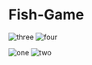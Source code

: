 # Fish-Game


![three](https://user-images.githubusercontent.com/45319166/67149871-e87a3600-f2b0-11e9-9bec-4384ab2bfd19.PNG)
![four](https://user-images.githubusercontent.com/45319166/67149897-4f97ea80-f2b1-11e9-9979-f10a9553163a.PNG)

![one](https://user-images.githubusercontent.com/45319166/67149869-e87a3600-f2b0-11e9-9838-6a08b56db5cb.PNG)
![two](https://user-images.githubusercontent.com/45319166/67149870-e87a3600-f2b0-11e9-957e-867b247c0ee3.PNG)


